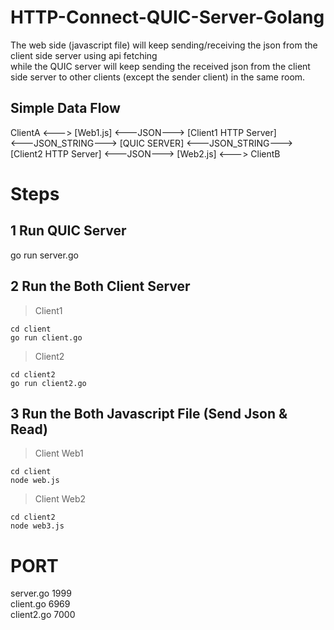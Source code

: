 # HTTP-Connect-QUIC-Server-Golang

The web side (javascript file) will keep sending/receiving the json from the client side server using api fetching <br />
while the QUIC server will keep sending the received json from the client side server to other clients (except the sender client) in the same room.

## Simple Data Flow
ClientA <---> [Web1.js] <---JSON---> [Client1 HTTP Server] <br />
<---JSON_STRING---> [QUIC SERVER] <---JSON_STRING---> <br />
[Client2 HTTP Server] <---JSON---> [Web2.js] <---> ClientB <br />

# Steps
## 1 Run QUIC Server
go run server.go

## 2 Run the Both Client Server
> Client1
```
cd client
go run client.go
```
> Client2
```
cd client2
go run client2.go
```

## 3 Run the Both Javascript File (Send Json & Read)
> Client Web1
```
cd client
node web.js
```
> Client Web2
```
cd client2
node web3.js
```

# PORT
server.go 1999 <br />
client.go 6969 <br />
client2.go 7000
